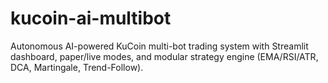 # kucoin-ai-multibot
Autonomous AI-powered KuCoin multi-bot trading system with Streamlit dashboard, paper/live modes, and modular strategy engine (EMA/RSI/ATR, DCA, Martingale, Trend-Follow).
